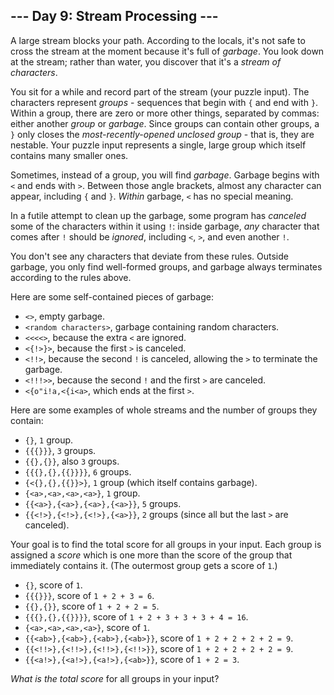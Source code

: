 <h2>--- Day 9: Stream Processing ---</h2><p>A large stream blocks your path. According to the locals, it&apos;s not safe to <span title="&quot;Don&apos;t cross the streams!&quot;, they yell, even though there&apos;s only one. They seem to think they&apos;re hilarious.">cross the stream</span> at the moment because it&apos;s full of <em>garbage</em>. You look down at the stream; rather than water, you discover that it&apos;s a <em>stream of characters</em>.</p>
<p>You sit for a while and record part of the stream (your puzzle input). The characters represent <em>groups</em> - sequences that begin with <code>{</code> and end with <code>}</code>. Within a group, there are zero or more other things, separated by commas: either another <em>group</em> or <em>garbage</em>. Since groups can contain other groups, a <code>}</code> only closes the <em>most-recently-opened unclosed group</em> - that is, they are nestable. Your puzzle input represents a single, large group which itself contains many smaller ones.</p>
<p>Sometimes, instead of a group, you will find <em>garbage</em>. Garbage begins with <code>&lt;</code> and ends with <code>&gt;</code>. Between those angle brackets, almost any character can appear, including <code>{</code> and <code>}</code>. <em>Within</em> garbage, <code>&lt;</code> has no special meaning.</p>
<p>In a futile attempt to clean up the garbage, some program has <em>canceled</em> some of the characters within it using <code>!</code>: inside garbage, <em>any</em> character that comes after <code>!</code> should be <em>ignored</em>, including <code>&lt;</code>, <code>&gt;</code>, and even another <code>!</code>.</p>
<p>You don&apos;t see any characters that deviate from these rules.  Outside garbage, you only find well-formed groups, and garbage always terminates according to the rules above.</p>
<p>Here are some self-contained pieces of garbage:</p>
<ul>
<li><code>&lt;&gt;</code>, empty garbage.</li>
<li><code>&lt;random characters&gt;</code>, garbage containing random characters.</li>
<li><code>&lt;&lt;&lt;&lt;&gt;</code>, because the extra <code>&lt;</code> are ignored.</li>
<li><code>&lt;{!&gt;}&gt;</code>, because the first <code>&gt;</code> is canceled.</li>
<li><code>&lt;!!&gt;</code>, because the second <code>!</code> is canceled, allowing the <code>&gt;</code> to terminate the garbage.</li>
<li><code>&lt;!!!&gt;&gt;</code>, because the second <code>!</code> and the first <code>&gt;</code> are canceled.</li>
<li><code>&lt;{o&quot;i!a,&lt;{i&lt;a&gt;</code>, which ends at the first <code>&gt;</code>.</li>
</ul>
<p>Here are some examples of whole streams and the number of groups they contain:</p>
<ul>
<li><code>{}</code>, <code>1</code> group.</li>
<li><code>{{{}}}</code>, <code>3</code> groups.</li>
<li><code>{{},{}}</code>, also <code>3</code> groups.</li>
<li><code>{{{},{},{{}}}}</code>, <code>6</code> groups.</li>
<li><code>{&lt;{},{},{{}}&gt;}</code>, <code>1</code> group (which itself contains garbage).</li>
<li><code>{&lt;a&gt;,&lt;a&gt;,&lt;a&gt;,&lt;a&gt;}</code>, <code>1</code> group.</li>
<li><code>{{&lt;a&gt;},{&lt;a&gt;},{&lt;a&gt;},{&lt;a&gt;}}</code>, <code>5</code> groups.</li>
<li><code>{{&lt;!&gt;},{&lt;!&gt;},{&lt;!&gt;},{&lt;a&gt;}}</code>, <code>2</code> groups (since all but the last <code>&gt;</code> are canceled).</li>
</ul>
<p>Your goal is to find the total score for all groups in your input. Each group is assigned a <em>score</em> which is one more than the score of the group that immediately contains it. (The outermost group gets a score of <code>1</code>.)</p>
<ul>
<li><code>{}</code>, score of <code>1</code>.</li>
<li><code>{{{}}}</code>, score of <code>1 + 2 + 3 = 6</code>.</li>
<li><code>{{},{}}</code>, score of <code>1 + 2 + 2 = 5</code>.</li>
<li><code>{{{},{},{{}}}}</code>, score of <code>1 + 2 + 3 + 3 + 3 + 4 = 16</code>.</li>
<li><code>{&lt;a&gt;,&lt;a&gt;,&lt;a&gt;,&lt;a&gt;}</code>, score of <code>1</code>.</li>
<li><code>{{&lt;ab&gt;},{&lt;ab&gt;},{&lt;ab&gt;},{&lt;ab&gt;}}</code>, score of <code>1 + 2 + 2 + 2 + 2 = 9</code>.</li>
<li><code>{{&lt;!!&gt;},{&lt;!!&gt;},{&lt;!!&gt;},{&lt;!!&gt;}}</code>, score of <code>1 + 2 + 2 + 2 + 2 = 9</code>.</li>
<li><code>{{&lt;a!&gt;},{&lt;a!&gt;},{&lt;a!&gt;},{&lt;ab&gt;}}</code>, score of <code>1 + 2 = 3</code>.</li>
</ul>
<p><em>What is the total score</em> for all groups in your input?</p>
